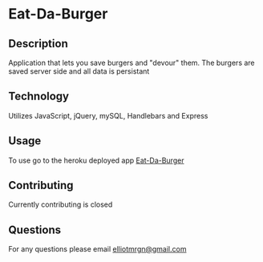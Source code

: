 # Eat-Da-Burger

## Description
Application that lets you save burgers and "devour" them. The burgers are saved server side and all data is persistant

## Technology
Utilizes JavaScript, jQuery, mySQL, Handlebars and Express

## Usage
To use go to the heroku deployed app [Eat-Da-Burger](https://eat-da-burger-elliotmrgn.herokuapp.com/)

## Contributing
Currently contributing is closed

## Questions
For any questions please email <elliotmrgn@gmail.com>

